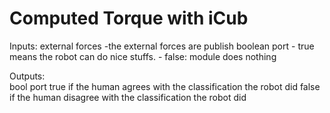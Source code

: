 Computed Torque with iCub
========================

Inputs:
    external forces
        -the external forces are publish 
    boolean port 
        - true means the robot can do nice stuffs.
        - false: module does nothing
    
Outputs:  
    bool port
        true if the human agrees with the classification the robot did
        false if the human disagree with the classification the robot did
    
    
